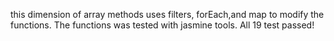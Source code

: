 this dimension of array methods uses filters, forEach,and  map  to modify  the functions. 
The functions was tested with jasmine tools.
All 19 test passed!

